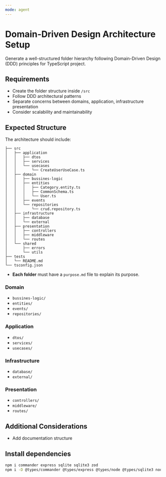 ```yaml
---
mode: agent
---
```


# Domain-Driven Design Architecture Setup

Generate a well-structured folder hierarchy following Domain-Driven Design (DDD) principles for TypeScript project.

## Requirements

- Create the folder structure inside `/src`
- Follow DDD architectural patterns
- Separate concerns between domains, application, infrastructure presentation
- Consider scalability and maintainability

## Expected Structure

The architecture should include:

```
├── src
│   ├── application
│   │   ├── dtos
│   │   ├── services
│   │   └── usecases
│   │       └── CreateUserUseCase.ts
│   ├── domain
│   │   ├── bussines-logic
│   │   ├── entities
│   │   │   ├── Category.entity.ts
│   │   │   ├── CommonSchema.ts
│   │   │   └── User.ts
│   │   ├── events
│   │   └── repositories
│   │       └── crud.repository.ts
│   ├── infrastructure
│   │   ├── database
│   │   └── external
│   ├── presentation
│   │   ├── controllers
│   │   ├── middleware
│   │   └── routes
│   └── shared
│       ├── errors
│       └── utils
├── tests
│   └── README.md
└── tsconfig.json
```

- **Each folder** must have a `purpose.md` file to explain its purpose.

### **Domain**

- `bussines-logic/`
- `entities/`
- `events/`
- `repositories/`

### **Application**

- `dtos/`
- `services/`
- `usecases/`

### **Infrastructure**

- `database/`
- `external/`

### **Presentation**

- `controllers/`
- `middleware/`
- `routes/`

## Additional Considerations

- Add documentation structure

## Install dependencies

```bash
npm i commander express sqlite sqlite3 zod
npm i -D @types/commander @types/express @types/node @types/sqlite3 nodemon ts-node typescript
```
